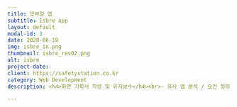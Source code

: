 ```yaml
---
title: 모바일 앱
subtitle: Isbre app
layout: default
modal-id: 3
date: 2020-06-18
img: isbre_in.png
thumbnail: isbre_rev02.png
alt: isbre
project-date: 
client: https://safetystation.co.kr
category: Web Development
description: <h4>화면 기획서 작성 및 유지보수</h4><br>- 유사 앱 분석 / 요건 정의 / 화면 기획서 작성<br>- 팝업, 이미지 잘림 현상 등 기타 오류사항 수정<br>- 업체관리 및 일정관리<br><br><h4>사용한 언어</h4>html<br>php<br>javascript<br>css<br>sql

---
```

